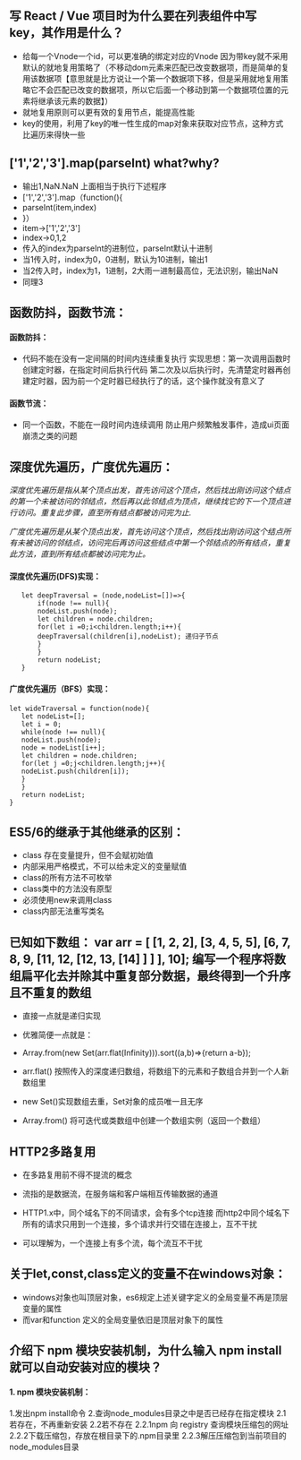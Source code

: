 ## 写 React / Vue 项目时为什么要在列表组件中写 key，其作用是什么？
* 给每一个Vnode一个id，可以更准确的绑定对应的Vnode
因为带key就不采用默认的就地复用策略了（不移动dom元素来匹配已改变数据项，而是简单的复用该数据项【意思就是比方说让一个第一个数据项下移，但是采用就地复用策略它不会匹配已改变的数据项，所以它后面一个移动到第一个数据项位置的元素将继承该元素的数据】）
* 就地复用原则可以更有效的复用节点，能提高性能
* key的使用，利用了key的唯一性生成的map对象来获取对应节点，这种方式比遍历来得快一些

## ['1','2','3'].map(parseInt)  what?why?
* 输出1,NaN.NaN
上面相当于执行下述程序
* ['1','2','3'].map（function(){
* parseInt(item,index)
* }）
* item->['1','2','3']
* index->0,1,2
* 传入的index为parseInt的进制位，parseInt默认十进制
* 当1传入时，index为0，0进制，默认为10进制，输出1
* 当2传入时，index为1，1进制，2大雨一进制最高位，无法识别，输出NaN
* 同理3

## 函数防抖，函数节流：
#### 函数防抖：
* 代码不能在没有一定间隔的时间内连续重复执行
实现思想：第一次调用函数时创建定时器，在指定时间后执行代码
第二次及以后执行时，先清楚定时器再创建定时器，因为前一个定时器已经执行了的话，这个操作就没有意义了


#### 函数节流：
* 同一个函数，不能在一段时间内连续调用
防止用户频繁触发事件，造成ui页面崩溃之类的问题

## 深度优先遍历，广度优先遍历：
*深度优先遍历是指从某个顶点出发，首先访问这个顶点，然后找出刚访问这个结点的第一个未被访问的邻结点，然后再以此邻结点为顶点，继续找它的下一个顶点进行访问。重复此步骤，直至所有结点都被访问完为止.*

*广度优先遍历是从某个顶点出发，首先访问这个顶点，然后找出刚访问这个结点所有未被访问的邻结点，访问完后再访问这些结点中第一个邻结点的所有结点，重复此方法，直到所有结点都被访问完为止。*

#### 深度优先遍历(DFS)实现：
 ```
    let deepTraversal = (node,nodeList=[])=>{
        if(node !== null){
        nodeList.push(node);
        let children = node.children;
        for(let i =0;i<children.length;i++){
        deepTraversal(children[i],nodeList); 递归子节点
        }
        }
        return nodeList;
    }
 ```

 #### 广度优先遍历（BFS）实现：
 ```
 let wideTraversal = function(node){
    let nodeList=[];
    let i = 0;
    while(node !== null){
    nodeList.push(node);
    node = nodeList[i++];
    let children = node.children;
    for(let j =0;j<children.length;j++){
    nodeList.push(children[i]);
    }
    }
    return nodeList;
 }
 ```

 ## ES5/6的继承于其他继承的区别：
 * class 存在变量提升，但不会赋初始值
 * 内部采用严格模式，不可以给未定义的变量赋值
 * class的所有方法不可枚举
 * class类中的方法没有原型
 * 必须使用new来调用class
 * class内部无法重写类名

 ## 已知如下数组： var arr = [ [1, 2, 2], [3, 4, 5, 5], [6, 7, 8, 9, [11, 12, [12, 13, [14] ] ] ], 10]; 编写一个程序将数组扁平化去并除其中重复部分数据，最终得到一个升序且不重复的数组

* 直接一点就是递归实现
* 优雅简便一点就是：
* Array.from(new Set(arr.flat(Infinity))).sort((a,b)=>{return a-b});
* arr.flat() 按照传入的深度递归数组，将数组下的元素和子数组合并到一个人新数组里

* new Set()实现数组去重，Set对象的成员唯一且无序

* Array.from() 将可迭代或类数组中创建一个数组实例（返回一个数组）

## HTTP2多路复用
* 在多路复用前不得不提流的概念

* 流指的是数据流，在服务端和客户端相互传输数据的通道

* HTTP1.x中，同个域名下的不同请求，会有多个tcp连接
而http2中同个域名下所有的请求只用到一个连接，多个请求并行交错在连接上，互不干扰

* 可以理解为，一个连接上有多个流，每个流互不干扰

## 关于let,const,class定义的变量不在windows对象：
* windows对象也叫顶层对象，es6规定上述关键字定义的全局变量不再是顶层变量的属性
* 而var和function 定义的全局变量依旧是顶层对象下的属性

## 介绍下 npm 模块安装机制，为什么输入 npm install 就可以自动安装对应的模块？
#### 1. npm 模块安装机制：
1.发出npm install命令
2.查询node_modules目录之中是否已经存在指定模块
   2.1若存在，不再重新安装
   2.2若不存在
      2.2.1npm 向 registry 查询模块压缩包的网址
      2.2.2下载压缩包，存放在根目录下的.npm目录里
      2.2.3解压压缩包到当前项目的node_modules目录